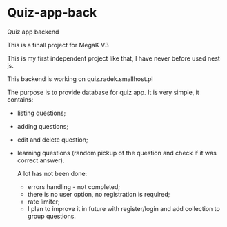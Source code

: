 # Quiz-app-back
Quiz app backend

This is a finall project for MegaK V3

This is my first independent project like that, I have never before used nest js.

This backend is working on quiz.radek.smallhost.pl

The purpose is to provide database for quiz app. It is very simple, it contains:
- listing questions;
- adding questions;
- edit and delete question;
- learning questions (random pickup of the question and check if it was correct answer).

  A lot has not been done:
  - errors handling - not completed;
  - there is no user option, no registration is required;
  - rate limiter;
  - I plan to improve it in future with register/login and add collection to group questions.
